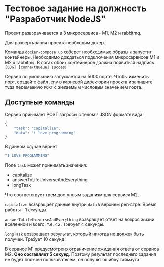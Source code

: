 # Тестовое задание на должность "Разработчик NodeJS"

Проект разворачивается в 3 микросервиса - М1, М2 и rabbitmq.

Для развертывания проекта необходим докер.

Команда `docker-compose up` соберет необходимые образы и запустит контейнеры. Необходимо дождаться подключения микросервисов M1 и M2 к rabbitmq. В логах обоих контейнеров должна появиться надпись `[LOG] [connectQueue] success`

Сервер по умолчанию запускается на 5000 порте. Чтобы изменить порт, создайте файл .env в корневой директории проекта и запишите туда переменную `PORT` с желаемым числовым значением порта.

## Доступные команды

Сервер принимает POST запросы с телом в JSON формате вида:


```js
{
    "task": "capitalize",
    "data": "i love programming"
}
```
В данном случае вернет
```js
"I LOVE PROGRAMMING"
```

Поле `task` может принимать значения:
- capitalize
- answerToLifeUniverseAndEverything
- longTask

Что соответствует трем доступным заданиям для сервиса М2.

`capitalize` возвращает данные внутри `data` в верхнем регистре. Время работы - 1 секунды.

`answerToLifeUniverseAndEverything` возвращает ответ на вопрос жизни вселенной и всего, т.е. 42. Требует 4 секунды.

`longTask` возвращает результат, который никогда не должен быть получен. Требует 10 секунд.

В сервисе М1 предусмотрено ограничение ожидания ответа от сервиса М2. **Оно составляет 5 секунд**. Поэтому результат последнего задания не будет получен пользователем, он получит ошибку таймаута.
